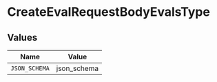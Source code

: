 # CreateEvalRequestBodyEvalsType


## Values

| Name          | Value         |
| ------------- | ------------- |
| `JSON_SCHEMA` | json_schema   |